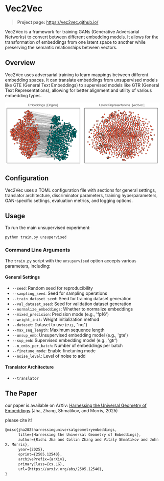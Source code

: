 # Vec2Vec

> **Project page:** https://vec2vec.github.io/

Vec2Vec is a framework for training GANs (Generative Adversarial Networks) to convert between different embedding models. It allows for the transformation of embeddings from one latent space to another while preserving the semantic relationships between vectors.

## Overview

Vec2Vec uses adversarial training to learn mappings between different embedding spaces. It can translate embeddings from unsupervised models like GTE (General Text Embeddings) to supervised models like GTR (General Text Representations), allowing for better alignment and utility of various embedding types.

![Vec2Vec Universal Architecture](universal2.png)

## Configuration

Vec2Vec uses a TOML configuration file with sections for general settings, translator architecture, discriminator parameters, training hyperparameters, GAN-specific settings, evaluation metrics, and logging options.

## Usage

To run the main unsupervised experiment:

```bash
python train.py unsupervised
```

### Command Line Arguments

The `train.py` script with the `unsupervised` option accepts various parameters, including:

#### General Settings
- `--seed`: Random seed for reproducibility
- `--sampling_seed`: Seed for sampling operations
- `--train_dataset_seed`: Seed for training dataset generation
- `--val_dataset_seed`: Seed for validation dataset generation
- `--normalize_embeddings`: Whether to normalize embeddings
- `--mixed_precision`: Precision mode (e.g., 'fp16')
- `--weight_init`: Weight initialization method
- `--dataset`: Dataset to use (e.g., "nq")
- `--max_seq_length`: Maximum sequence length
- `--unsup_emb`: Unsupervised embedding model (e.g., 'gte')
- `--sup_emb`: Supervised embedding model (e.g., 'gtr')
- `--n_embs_per_batch`: Number of embeddings per batch
- `--finetune_mode`: Enable finetuning mode
- `--noise_level`: Level of noise to add

#### Translator Architecture
- `--translator`


## The Paper
our paper is available on ArXiv: [Harnessing the Universal Geometry of Embeddings](https://arxiv.org/abs/2505.12540) (Jha, Zhang, Shmatikov, and Morris, 2025)

please cite it!

```
@misc{jha2025harnessinguniversalgeometryembeddings,
      title={Harnessing the Universal Geometry of Embeddings}, 
      author={Rishi Jha and Collin Zhang and Vitaly Shmatikov and John X. Morris},
      year={2025},
      eprint={2505.12540},
      archivePrefix={arXiv},
      primaryClass={cs.LG},
      url={https://arxiv.org/abs/2505.12540}, 
}
```
